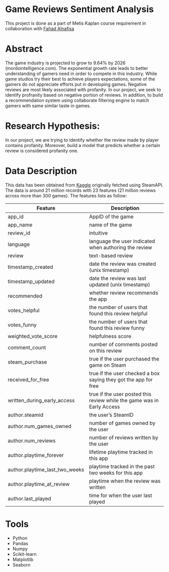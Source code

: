 # Game Reviews Sentiment Analysis

This project is done as a part of Metis Kaplan course requirement in collaboration with [Fahad Alnafisa](https://github.com/FNafisa)

# Abstract
The game industry is projected to grow to 9.64% by 2026 (mordointelligence.com). The exponential growth rate leads to better understanding of gamers need in order to compete in this industry. While game studios try their best to achieve players expectations, some of the gamers do not appreciate efforts put in developing games. Negative reviews are most likely associated with profanity. In our project, we seek to identify profranity based on negative portion of reviews. In addition, to build a recommendation system using collaborate filtering engine to match gamers with same similar taste in games.

# Research Hypothesis:
In our project, we are trying to identify whether the review made by player contains profanity. Moreover, build a model that predicts whether a certain review is considered profanity one.

# Data Description
This data has been obtained from [Kaggle](https://www.kaggle.com/najzeko/steam-reviews-2021) originally fetched using SteamAPI. The data is around 21 million records with 23 features (21 million reviews across more than 300 games). The features lists as follow:

|Feature                       |Description|
|------------------------------|-----------|
|app_id                        | AppID of the game|
|app_name                      | name of the game|
|review_id                     | intuitive  |
|language                      | language the user indicated when authoring the review|
|review                        | text-based review|
|timestamp_created             | date the review was created (unix timestamp)|
|timestamp_updated             | date the review was last updated (unix timestamp)|
|recommended                   | whether review recommends the app|
|votes_helpful                 |  the number of users that found this review helpful|
|votes_funny                   |  the number of users that found this review funny|
|weighted_vote_score           |  helpfulness score|
|comment_count                 | number of comments posted on this review|
|steam_purchase                | true if the user purchased the game on Steam|
|received_for_free             | true if the user checked a box saying they got the app for free|
|written_during_early_access   | true if the user posted this review while the game was in Early Access|
|author.steamid                | the user’s SteamID|
|author.num_games_owned        | number of games owned by the user|
|author.num_reviews            | number of reviews written by the user|
|author.playtime_forever       | lifetime playtime tracked in this app|
|author.playtime_last_two_weeks| playtime tracked in the past two weeks for this app |
|author.playtime_at_review     | playtime when the review was written|
|author.last_played            | time for when the user last played|


# Tools
* Python
* Pandas
* Numpy
* Scikit-learn 
* Matplotlib
* Seaborn
